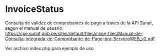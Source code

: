 # InvoiceStatus
Consulta de validez de comprobantes de pago a traves de la API Sunat, segun el manual de usuario: https://cpe.sunat.gob.pe/sites/default/files/inline-files/Manual-de-Consulta-Integrada-de-Comprobante-de-Pago-por-ServicioWEB_v2.pdf

Ver archivo index.php para ejemplo de uso
